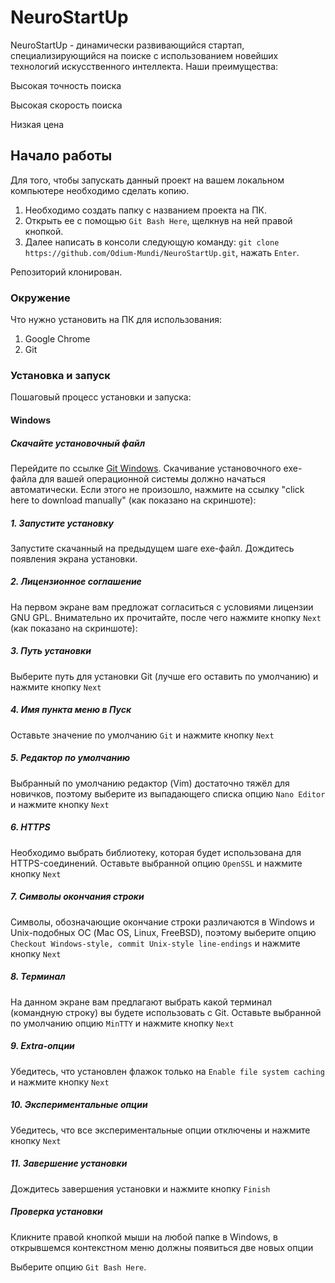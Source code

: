# NeuroStartUp
NeuroStartUp - динамически развивающийся стартап, специализирующийся на поиске с использованием новейших технологий искусственного интеллекта. Наши преимущества:

Высокая точность поиска

Высокая скорость поиска

Низкая цена

## Начало работы
Для того, чтобы запускать данный проект на вашем локальном компьютере необходимо сделать копию.
1. Необходимо создать папку с названием проекта на ПК.
2. Открыть ее с помощью `Git Bash Here`, щелкнув на ней правой кнопкой. 
3. Далее написать в консоли следующую команду: `git clone https://github.com/Odium-Mundi/NeuroStartUp.git`, нажать `Enter`. 

Репозиторий клонирован. 

### Окружение

Что нужно установить на ПК для использования: 
1. Google Chrome
2. Git

### Установка и запуск

Пошаговый процесс установки и запуска: 
#### Windows

##### Скачайте установочный файл

Перейдите по ссылке [Git Windows](https://git-scm.com/download/win). Скачивание установочного exe-файла для вашей операционной системы должно начаться автоматически. Если этого не произошло, нажмите на ссылку "click here to download manually" (как показано на скриншоте):

##### 1. Запустите установку
Запустите скачанный на предыдущем шаге exe-файл. Дождитесь появления экрана установки. 

##### 2. Лицензионное соглашение
На первом экране вам предложат согласиться с условиями лицензии GNU GPL. Внимательно их прочитайте, после чего нажмите кнопку `Next` (как показано на скриншоте):

##### 3. Путь установки
Выберите путь для установки Git (лучше его оставить по умолчанию) и нажмите кнопку `Next`

##### 4. Имя пункта меню в Пуск
Оставьте значение по умолчанию `Git` и нажмите кнопку `Next`

##### 5. Редактор по умолчанию
Выбранный по умолчанию редактор (Vim) достаточно тяжёл для новичков, поэтому выберите из выпадающего списка опцию `Nano Editor` и нажмите кнопку `Next` 


##### 6. HTTPS
Необходимо выбрать библиотеку, которая будет использована для HTTPS-соединений. Оставьте выбранной опцию `OpenSSL` и нажмите кнопку `Next` 

##### 7. Символы окончания строки
Символы, обозначающие окончание строки различаются в Windows и Unix-подобных ОС (Mac OS, Linux, FreeBSD), поэтому выберите опцию `Checkout Windows-style, commit Unix-style line-endings` и нажмите кнопку `Next`

##### 8. Терминал
На данном экране вам предлагают выбрать какой терминал (командную строку) вы будете использовать с Git. Оставьте выбранной по умолчанию опцию `MinTTY` и нажмите кнопку `Next`

##### 9. Extra-опции
Убедитесь, что установлен флажок только на `Enable file system caching` и нажмите кнопку `Next`

##### 10. Экспериментальные опции
Убедитесь, что все экспериментальные опции отключены и нажмите кнопку `Next`

##### 11. Завершение установки
Дождитесь завершения установки и нажмите кнопку `Finish` 

##### Проверка установки
Кликните правой кнопкой мыши на любой папке в Windows, в открывшемся контекстном меню должны появиться две новых опции

Выберите опцию `Git Bash Here`.





